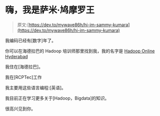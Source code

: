 # 嗨，我是萨米·鸠摩罗王

> 原文:[https://dev.to/mywave86h/hi-im-sammy-kumara](https://dev.to/mywave86h/hi-im-sammy-kumara)

我编码已经有[数字]年了。

你可以在海德拉巴的 Hadoop 培训师那里找到我，我的名字是 [Hadoop Online Hyderabad](https://hadooptraininginhyderabad.co.in)

我住在[海德拉巴]。

我在[RCPTec]工作

我主要用这些语言编程:[英语]。

我目前正在学习更多关于[Hadoop，Bigdata]的知识。

很高兴见到你。